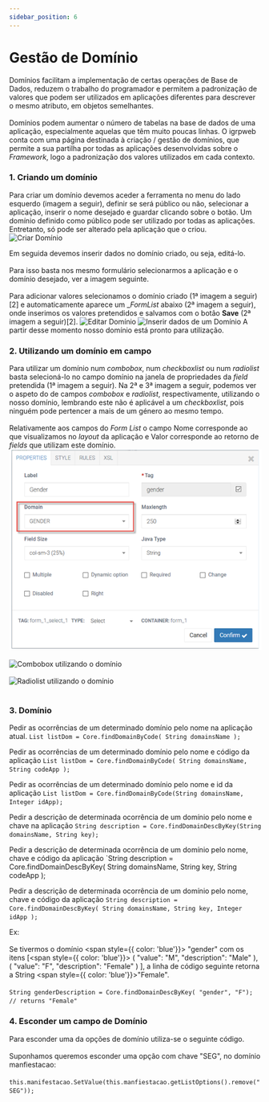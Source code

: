 ```yaml
---
sidebar_position: 6
---
```


# Gestão de Domínio

Domínios facilitam a implementação de certas operações de Base de Dados, reduzem o trabalho do programador e permitem a padronização de valores que podem ser utilizados em aplicações diferentes para descrever o mesmo atributo, em objetos semelhantes.<br></br>
Domínios podem aumentar o número de tabelas na base de dados de uma aplicação, especialmente aquelas que têm muito poucas linhas. O igrpweb conta com uma página destinada à criação / gestão de domínios, que permite a sua partilha por todas as aplicações desenvolvidas sobre o _Framework_, logo a padronização dos valores utilizados em cada contexto.

### 1. Criando um domínio

Para criar um domínio devemos aceder a ferramenta no menu do lado esquerdo (imagem a seguir), definir se será público ou não, selecionar a aplicação, inserir o nome desejado e guardar clicando sobre o botão. Um domínio definido como público pode ser utilizado por todas as aplicações. Entretanto, só pode ser alterado pela aplicação que o criou.
![Criar Domínio](img/createDomínio.png)

Em seguida devemos inserir dados no domínio criado, ou seja, editá-lo.<br></br>
Para isso basta nos mesmo formulário selecionarmos a aplicação e o domínio desejado, ver a imagem seguinte.<br></br>
Para adicionar valores selecionamos o domínio criado (1ª imagem a seguir) [2] e automaticamente aparece um __FormList_ abaixo (2ª imagem a seguir), onde inserimos os valores pretendidos e salvamos com o botão **Save** (2ª imagem a seguir)[2].
![Editar Domínio](img/editeDomínio.png)
![Inserir dados de um Domínio](img/InsertDadosDomínio.png)
A partir desse momento nosso domínio está pronto para utilização. 

### 2. Utilizando um domínio em campo

Para utilizar um domínio num _combobox_, num _checkboxlist_ ou num _radiolist_ basta selecioná-lo no campo domínio na janela de propriedades da _field_ pretendida (1ª imagem a seguir). Na 2ª e 3ª imagem a seguir, podemos ver o aspeto do de campos _combobox_ e _radiolist_, respectivamente, utilizando o nosso domínio, lembrando este não é aplicável a um _checkboxlist_, pois ninguém pode pertencer a mais de um género ao mesmo tempo.<br></br>
Relativamente aos campos do _Form List_ o campo Nome corresponde ao que visualizamos no _layout_ da aplicação e Valor corresponde ao retorno de _fields_ que utilizam este domínio.
![Atribuição de um domínio a um campo](img/AtribuiçãoDomínioCampo.png)<br></br>
![Combobox utilizando o domínio](img/ComboboxUtilizandoDomínio.png)<br></br>
![Radiolist utilizando o domínio](img/RadiolistUtilizandoDomínio.png)<br></br>

### 3. Domínio

Pedir as ocorrências de um determinado domínio pelo nome na aplicação atual.
`List listDom = Core.findDomainByCode( String domainsName );`

Pedir as ocorrências de um determinado domínio pelo nome e código da aplicação
`List listDom = Core.findDomainByCode( String domainsName, String codeApp );`

Pedir as ocorrências de um determinado domínio pelo nome e id da aplicação
`List listDom = Core.findDomainByCode(String domainsName, Integer idApp);`

Pedir a descrição de determinada ocorrência de um domínio pelo nome e chave na aplicação
`String description = Core.findDomainDescByKey(String domainsName, String key);`

Pedir a descrição de determinada ocorrência de um domínio pelo nome, chave e código da aplicação
`String description = Core.findDomainDescByKey( String domainsName, String key, String codeApp );

Pedir a descrição de determinada ocorrência de um domínio pelo nome, chave e código da aplicação
`String description = Core.findDomainDescByKey( String domainsName, String key, Integer idApp );`

Ex:<br></br>
Se tivermos o domínio <span style={{ color: 'blue'}}> "gender" </span> com os itens [<span style={{ color: 'blue'}}> ( "value": "M", "description": "Male" ), ( "value": "F", "description": "Female" ) </span>], a linha de código seguinte retorna a String <span style={{ color: 'blue'}}>"Female"</span>.<br></br>
`String genderDescription = Core.findDomainDescByKey( "gender", "F"); // returns "Female"`

### 4. Esconder um campo de Domínio

Para esconder uma da opções de domínio utiliza-se o seguinte código.<br></br>
Suponhamos queremos esconder uma opção com chave "SEG", no domínio manfiestacao:<br></br>
`this.manifestacao.SetValue(this.manfiestacao.getListOptions().remove("SEG"));`
